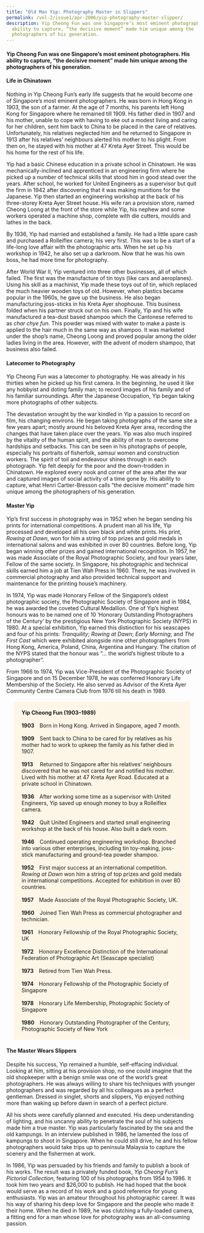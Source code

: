 ```yaml
---
title: "Old Man Yip: Photography Master in Slippers"
permalink: /vol-2/issue1/apr-2006/yip-photography-master-slipper/
description: Yip Cheong Fun was one Singapore’s most eminent photographers. His
  ability to capture, “the decisive moment” made him unique among the
  photographers of his generation.
---
```

#### Yip Cheong Fun was one Singapore’s most eminent photographers. His ability to capture, “the decisive moment” made him unique among the photographers of his generation.

#### **Life in Chinatown**
Nothing in Yip Cheong Fun’s early life suggests that he would become one of Singapore’s most eminent photographers. He was born in Hong Kong in 1903, the son of a farmer. At the age of 7 months, his parents left Hong Kong for Singapore where he remained till 1909. His father died in 1907 and his mother, unable to cope with having to eke out a modest living and caring for her children, sent him back to China to be placed in the care of relatives. Unfortunately, his relatives neglected him and he returned to Singapore in 1913 after his relatives’ neighbours alerted his mother to his plight. From then on, he stayed with his mother at 47 Kreta Ayer Street. This would be his home for the rest of his life.

Yip had a basic Chinese education in a private school in Chinatown. He was mechanically-inclined and apprenticed in an engineering firm where he picked up a number of technical skills that stood him in good stead over the years. After school, he worked for United Engineers as a supervisor but quit the firm in 1942 after discovering that it was making munitions for the Japanese. Yip then started an engineering workshop at the back of his three-storey Kreta Ayer Street house. His wife ran a provision store, named Cheong Loong at the front of the store while Yip, his nephew and some workers operated a machine shop, complete with die cutters, moulds and lathes in the back.

By 1936, Yip had married and established a family. He had a little spare cash and purchased a Rolleiflex camera; his very first. This was to be a start of a life-long love affair with the photographic arts. When he set up his workshop in 1942, he also set up a darkroom. Now that he was his own boss, he had more time for photography.

After World War II, Yip ventured into three other businesses, all of which failed. The first was the manufacture of tin toys (like cars and aeroplanes). Using his skill as a machinist, Yip made these toys out of tin, which replaced the much heavier wooden toys of old. However, when plastics became popular in the 1960s, he gave up the business. He also began manufacturing joss-sticks in his Kreta Ayer shophouse. This business folded when his partner struck out on his own. Finally, Yip and his wife manufactured a tea-dust based shampoo which the Cantonese referred to as *char chye fun*. This powder was mixed with water to make a paste is applied to the hair much in the same way as shampoo. It was marketed under the shop’s name, Cheong Loong and proved popular among the older ladies living in the area. However, with the advent of modern shampoo, that business also failed.

#### **Latecomer to Photography**
Yip Cheong Fun was a latecomer to photography. He was already in his thirties when he picked up his first camera. In the beginning, he used it like any hobbyist and doting family man; to record images of his family and of his familiar surroundings. After the Japanese Occupation, Yip began taking more photographs of other subjects.

The devastation wrought by the war kindled in Yip a passion to record on film, his changing environs. He began taking photographs of the same site a few years apart; mostly around his beloved Kreta Ayer area, recording the changes that have taken place over the years. Yip was also much inspired by the vitality of the human spirit, and the ability of man to overcome hardships and setbacks. This can be seen in his photographs of people, especially his portraits of fisherfolk, *samsui* women and construction workers. The spirit of toil and endeavour shines through in each photograph. Yip felt deeply for the poor and the down-trodden in Chinatown. He explored every nook and corner of the area after the war and captured images of social activity of a time gone by. His ability to capture, what Henri Cartier-Bresson calls “the decisive moment” made him unique among the photographers of his generation.

#### **Master Yip**
Yip’s first success in photography was in 1952 when he began sending his prints for international competitions. A prudent man all his life, Yip processed and developed all his own black and white prints. His print, *Rowing at Dawn*, won for him a string of top prizes and gold medals in international salons and was exhibited in over 80 countries. Before long, Yip began winning other prizes and gained international recognition. In 1957, he was made Associate of the Royal Photographic Society, and four years later, Fellow of the same society. In Singapore, his photographic and technical skills earned him a job at Tien Wah Press in 1960. There, he was involved in commercial photography and also provided technical support and maintenance for the printing house’s machinery.

In 1974, Yip was made Honorary Fellow of the Singapore’s oldest photographic society, the Photographic Society of Singapore and in 1984, he was awarded the coveted Cultural Medallion. One of Yip’s highest honours was to be named one of 10 ‘Honorary Outstanding Photographers of the Century’ by the prestigious New York Photographic Society (NYPS) in 1980. At a special exhibition, Yip earned this distinction for his seascapes and four of his prints: *Tranquility*; *Rowing at Dawn*; *Early Morning*; and *The First Cast* which were exhibited alongside nine other photographers from Hong Kong, America, Poland, China, Argentina and Hungary. The citation of the NYPS stated that the honour was “… the world’s highest tribute to a photographer”.

From 1966 to 1974, Yip was Vice-President of the Photographic Society of Singapore and on 15 December 1978, he was conferred Honorary Life Membership of the Society. He also served as Advisor of the Kreta Ayer Community Centre Camera Club from 1976 till his death in 1989.

<div style="background-colour: #fdf5e6; padding: 20px; margin: 20px; background:#fdf5e6"> <b>Yip Cheong Fun (1903–1989)</b><br><br>
<b>1903</b> Born in Hong Kong. Arrived in Singapore, aged 7 month.<br><br>
<b>1909</b> Sent back to China to be cared for by relatives as his mother had to work to upkeep the family as his father died in 1907.<br><br>
<b>1913</b>  Returned to Singapore after his relatives’ neighbours discovered that he was not cared for and notified his mother. Lived with his mother at 47 Kreta Ayer Road. Educated at a private school in Chinatown.<br><br>
<b>1936</b> After working some time as a supervisor with United Engineers, Yip saved up enough money to buy a Rolleiflex camera.<br><br>
<b>1942</b> Quit United Engineers and started small engineering workshop at the back of his house. Also built a dark room.<br><br>
<b>1946</b> Continued operating engineering workshop. Branched into various other enterprises, including tin toy-making, joss-stick manufacturing and ground-tea powder shampoo.<br><br>
<b>1952</b> First major success at an international competition. <i>Rowing at Dawn</i> won him a string of top prizes and gold medals in international competitions. Accepted for exhibition in over 80 countries.<br><br>
<b>1957</b> Made Associate of the Royal Photographic Society, UK.<br><br>
<b>1960</b> Joined Tien Wah Press as commercial photographer and technician.<br><br>
<b>1961</b> Honorary Fellowship of the Royal Photographic Society, UK<br><br>
<b>1972</b> Honorary Excellence Distinction of the International Federation of Photographic Art (Seascape specialist)<br><br>
<b>1973</b> Retired from Tien Wah Press.<br><br>
<b>1974</b> Honorary Fellowship of the Photographic Society of Singapore<br><br>
<b>1978</b> Honorary Life Membership, Photographic Society of Singapore<br><br>
<b>1980</b> Honorary Outstanding Photographer of the Century, Photographic Society of New York 
</div>

#### **The Master Wears Slippers**
Despite his success, Yip remained a humble, self-effacing individual. Looking at him, sitting at his provision shop, no one could imagine that the old shopkeeper with a benign smile was one of the world’s great photographers. He was always willing to share his techniques with younger photographers and was regarded by all his colleagues as a perfect gentleman. Dressed in singlet, shorts and slippers, Yip enjoyed nothing more than waking up before dawn in search of a perfect picture.

All his shots were carefully planned and executed. His deep understanding of lighting, and his uncanny ability to penetrate the soul of his subjects made him a true master. Yip was particularly fascinated by the sea and the old kampungs. In an interview published in 1986, he lamented the loss of kampungs to shoot in Singapore. When he could still drive, he and his fellow photographers would take trips up to peninsula Malaysia to capture the scenery and the fishermen at work.

In 1986, Yip was persuaded by his friends and family to publish a book of his works. The result was a privately funded book, *Yip Cheong Fun’s Pictorial Collection*, featuring 100 of his photographs from 1954 to 1986. It took him two years and $26,000 to publish. He had hoped that the book would serve as a record of his work and a good reference for young enthusiasts. Yip was an amateur throughout his photographic career. It was his way of sharing his deep love for Singapore and the people who made it their home. When he died in 1989, he was clutching a fully-loaded camera, a fitting end for a man whose love for photography was an all-consuming passion.

